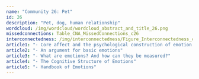 ```yaml
---
name: "Community 26: Pet"
id: 26
description: "Pet, dog, human relationship"
wordcloud: /img/wordcloud/wordcloud_abstract_and_title_26.png
missedconnections: Table_CNA_MissedConnections_c26
interconnectedness: /img/interconnectedness/Figure_Interconnectedness_c26.png
article1: "- Core affect and the psychological construction of emotion."
article2: "- An argument for basic emotions"
article3: "- What are emotions? And how can they be measured?"
article4: "- The Cognitive Structure of Emotions"
article5: "- Handbook of Emotions"
---
```

